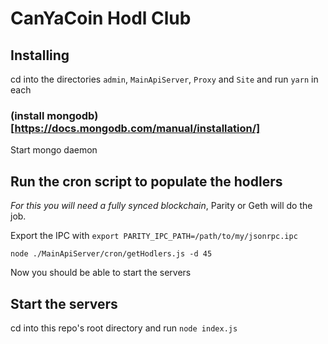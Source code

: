 # CanYaCoin Hodl Club

## Installing

cd into the directories `admin`, `MainApiServer`, `Proxy` and `Site` and run `yarn` in each

### (install mongodb)[https://docs.mongodb.com/manual/installation/]

Start mongo daemon

## Run the cron script to populate the hodlers

*For this you will need a fully synced blockchain*, Parity or Geth will do the job.

Export the IPC with `export PARITY_IPC_PATH=/path/to/my/jsonrpc.ipc`

`node ./MainApiServer/cron/getHodlers.js -d 45`

Now you should be able to start the servers

## Start the servers

cd into this repo's root directory and run `node index.js`